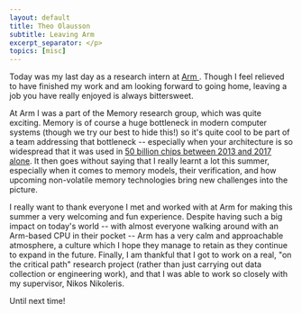 ```yaml
---
layout: default
title: Theo Olausson
subtitle: Leaving Arm
excerpt_separator: </p>
topics: [misc]
---
```

<p>
Today was my last day as a research intern at <a href="https://www.arm.com">Arm
</a>. Though I feel relieved to have finished my work and am looking forward
to going home, leaving a job you have really enjoyed is always bittersweet.
</p>
<p>
At Arm I was a part of the Memory research group, which was quite exciting.
Memory is of course a huge bottleneck in modern computer systems (though we
try our best to hide this!) so it's quite cool to be part of a team addressing
that bottleneck -- especially when your architecture is so widespread that it
was used in <a href="https://community.arm.com/resized-image/__size/790x0/__key/communityserver-blogs-components-weblogfiles/00-00-00-21-42/5554.ARM_5F00_IG_5F00_SetTheStage_5F00_6a_5F00_tiny.jpg">50 billion chips between 2013 and 2017 alone</a>.
It then goes without saying that I really learnt a lot this summer, especially
when it comes to memory models, their verification, and how upcoming
non-volatile memory technologies bring new challenges into the picture.
</p>
<p>
I really want to thank everyone I met and worked with at Arm for making
this summer a very welcoming and fun experience. Despite having such a
big impact on today's world -- with almost everyone walking around with
an Arm-based CPU in their pocket -- Arm has a very calm and approachable
atmosphere, a culture which I hope they manage to retain as they continue
to expand in the future. Finally, I am thankful that I got to work on a real,
"on the critical path" research project (rather than just carrying out
data collection or engineering work), and that I was able to work so closely
with my supervisor, Nikos Nikoleris.
</p>
<p>
Until next time!
</p>
